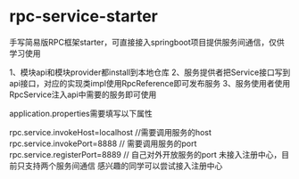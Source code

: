 # rpc-service-starter
手写简易版RPC框架starter，可直接接入springboot项目提供服务间通信，仅供学习使用

1、模块api和模块provider都install到本地仓库
2、服务提供者把Service接口写到api接口，对应的实现类impl使用RpcReference即可发布服务 
3、服务使用者使用RpcService注入api中需要的服务即可使用

application.properties需要填写以下属性

rpc.service.invokeHost=localhost //需要调用服务的host
rpc.service.invokePort=8888 // 需要调用服务的port
rpc.service.registerPort=8889 // 自己对外开放服务的port
未接入注册中心，目前只支持两个服务间通信
感兴趣的同学可以尝试接入注册中心
